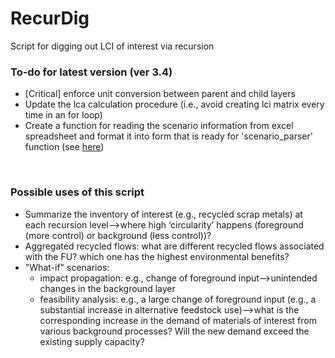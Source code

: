 # RecurDig
Script for digging out LCI of interest via recursion

### To-do for latest version (ver 3.4)
- [Critical] enforce unit conversion between parent and child layers
- Update the lca calculation procedure (i.e., avoid creating lci matrix every time in an for loop)
- Create a function for reading the scenario information from excel spreadsheet and format it into form that is ready for 'scenario_parser' function (see [here](https://github.com/SusBioRes-UBC/RecurDig/blob/master/ActivityModifier/ActivityModifier3.4.ipynb))
<br/>

### Possible uses of this script
- Summarize the inventory of interest (e.g., recycled scrap metals) at each recursion level—>where high ‘circularity’ happens (foreground (more control) or background (less control))?
- Aggregated recycled flows: what are different recycled flows associated with the FU? which one has the highest environmental benefits?
- "What-if" scenarios:
  - impact propagation: e.g., change of foreground input-->unintended changes in the background layer
  - feasibility analysis: e.g., a large change of foreground input (e.g., a substantial increase in alternative feedstock use)-->what is the corresponding increase in the demand of materials of interest from various background processes? Will the new demand exceed the existing supply capacity?
